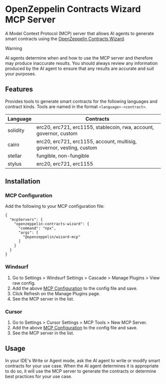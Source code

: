 # OpenZeppelin Contracts Wizard MCP Server

A Model Context Protocol (MCP) server that allows AI agents to generate smart contracts using the [OpenZeppelin Contracts Wizard](https://wizard.openzeppelin.com/).

> [!WARNING]
> AI agents determine when and how to use the MCP server and therefore may produce inaccurate results. You should always review any information produced by the AI agent to ensure that any results are accurate and suit your purposes.

## Features

Provides tools to generate smart contracts for the following languages and contract kinds. Tools are named in the format `<language>-<contract>`.

| Language | Contracts |
| --- | --- |
| solidity | erc20, erc721, erc1155, stablecoin, rwa, account, governor, custom |
| cairo | erc20, erc721, erc1155, account, multisig, governor, vesting, custom |
| stellar | fungible, non-fungible |
| stylus | erc20, erc721, erc1155 |


## Installation

### MCP Configuration

Add the following to your MCP configuration file:
```
{
  "mcpServers": {
    "openzeppelin-contracts-wizard": {
      "command": "npx",
      "args": [
        "@openzeppelin/wizard-mcp"
      ]
    }
  }
}
```

### Windsurf

1. Go to Settings > Windsurf Settings > Cascade > Manage Plugins > View raw config.
2. Add the above [MCP Configuration](#mcp-configuration) to the config file and save.
3. Click Refresh on the Manage Plugins page.
4. See the MCP server in the list.

### Cursor

1. Go to Settings > Cursor Settings > MCP Tools > New MCP Server.
2. Add the above [MCP Configuration](#mcp-configuration) to the config file and save.
3. See the MCP server in the list.

## Usage

In your IDE's Write or Agent mode, ask the AI agent to write or modify smart contracts for your use case. When the AI agent determines it is appropriate to do so, it will use the MCP server to generate the contracts or determine best practices for your use case.
